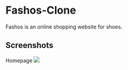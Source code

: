 # Fashos-Clone
Fashos is an online shopping website for shoes.
## Screenshots
Homepage
<img src="fashosImg1.png">


